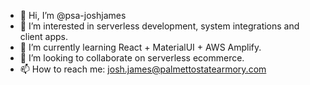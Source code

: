 - 👋 Hi, I’m @psa-joshjames
- 👀 I’m interested in serverless development, system integrations and client apps.
- 🌱 I’m currently learning React + MaterialUI + AWS Amplify.
- 💞️ I’m looking to collaborate on serverless ecommerce.
- 📫 How to reach me: josh.james@palmettostatearmory.com

<!---
psa-joshjames/psa-joshjames is a ✨ special ✨ repository because its `README.md` (this file) appears on your GitHub profile.
You can click the Preview link to take a look at your changes.
--->
